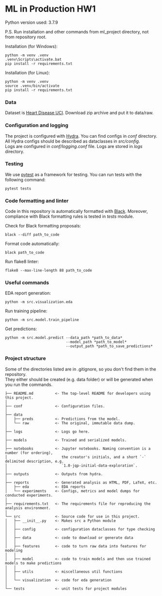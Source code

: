 # ML in Production HW1
Python version used: 3.7.9

P.S. Run installation and other commands from ml_project directory, not from repository root.

Installation (for Windows):  

    python -m venv .venv
    .venv\Scripts\activate.bat
    pip install -r requirements.txt

Installation (for Linux):  

    python -m venv .venv
    source .venv/bin/activate
    pip install -r requirements.txt

### Data
Dataset is [Heart Disease UCI](https://www.kaggle.com/ronitf/heart-disease-uci). Download zip archive and put it to data/raw.

### Configuration and logging
The project is configured with [Hydra](https://hydra.cc/). You can find configs in *conf* directory.
All Hydra configs should be described as dataclasses in *src/config*.  
Logs are configured in *conf/logging.conf* file. Logs are stored in *logs* directory.

### Testing
We use [pytest](https://docs.pytest.org/) as a framework for testing. You can run tests with the following command:

    pytest tests


### Code formatting and linter
Code in this repository is automatically formatted with [Black](https://github.com/psf/black). 
Moreover, compliance with Black formatting rules is tested in *tests* module.  

Check for Black formatting proposals:

    black --diff path_to_code

Format code automatically:

    black path_to_code

Run flake8 linter:

    flake8 --max-line-length 88 path_to_code

### Useful commands

EDA report generation:

    python -m src.visualization.eda

Run training pipeline:

    python -m src.model.train_pipeline

Get predictions:
    
    python -m src.model.predict --data_path *path_to_data* 
                                --model_path *path_to_model* 
                                --output_path *path_to_save_predictions*

### Project structure
Some of the directories listed are in .gitignore, so you don't find them in the repository.  
They either should be created (e.g. data folder) or will be generated when you run the commands.


    ├── README.md          <- The top-level README for developers using this project.
    │
    ├── conf               <- Configuration files.
    │
    ├── data
    │   ├── preds          <- Predictions from the model.
    │   └── raw            <- The original, immutable data dump.
    │
    ├── logs               <- Logs go here.
    │
    ├── models             <- Trained and serialized models.
    │
    ├── notebooks          <- Jupyter notebooks. Naming convention is a number (for ordering),
    │                         the creator's initials, and a short `-` delimited description, e.g.
    │                         `1.0-jqp-initial-data-exploration`.
    │
    ├── outputs            <- Outputs from hydra.
    │
    ├── reports            <- Generated analysis as HTML, PDF, LaTeX, etc.
    │   ├── eda            <- EDA reports
    │   └── experiments    <- Configs, metrics and model dumps for conducted experiments.
    │
    ├── requirements.txt   <- The requirements file for reproducing the analysis environment.
    │
    └── src                <- Source code for use in this project.
    │   ├── __init__.py    <- Makes src a Python module
    │   │
    │   ├── config         <- configuration dataclasses for type checking
    │   │
    │   ├── data           <- code to download or generate data
    │   │
    │   ├── features       <- code to turn raw data into features for modeling
    │   │
    │   ├── model          <- code to train models and then use trained models to make predictions
    │   │
    │   ├── utils          <- miscellaneous util functions
    │   │
    │   └── visualization  <- code for eda generation
    │
    └── tests              <- unit tests for project modules